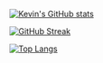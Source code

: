 [![Kevin's GitHub stats](https://github-readme-stats.vercel.app/api?username=kevintanjc&theme=jolly)](https://github.com/anuraghazra/github-readme-stats)

[![GitHub Streak](https://github-readme-streak-stats.herokuapp.com/?user=kevintanjc&theme=jolly)](https://git.io/streak-stats)

[![Top Langs](https://github-readme-stats.vercel.app/api/top-langs/?username=kevintanjc&layout=compact&langs_count=7&theme=jolly)](https://github.com/anuraghazra/github-readme-stats)
